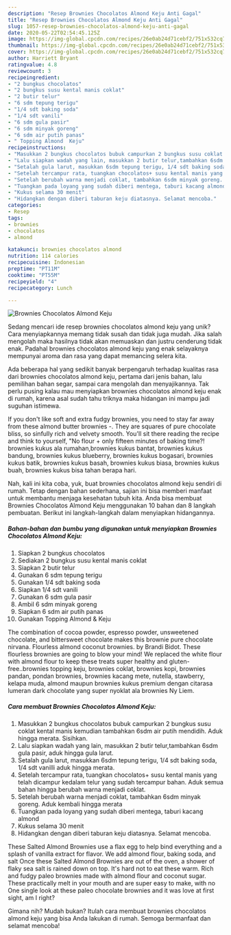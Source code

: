 ```yaml
---
description: "Resep Brownies Chocolatos Almond Keju Anti Gagal"
title: "Resep Brownies Chocolatos Almond Keju Anti Gagal"
slug: 1057-resep-brownies-chocolatos-almond-keju-anti-gagal
date: 2020-05-22T02:54:45.125Z
image: https://img-global.cpcdn.com/recipes/26e0ab24d71cebf2/751x532cq70/brownies-chocolatos-almond-keju-foto-resep-utama.jpg
thumbnail: https://img-global.cpcdn.com/recipes/26e0ab24d71cebf2/751x532cq70/brownies-chocolatos-almond-keju-foto-resep-utama.jpg
cover: https://img-global.cpcdn.com/recipes/26e0ab24d71cebf2/751x532cq70/brownies-chocolatos-almond-keju-foto-resep-utama.jpg
author: Harriett Bryant
ratingvalue: 4.8
reviewcount: 3
recipeingredient:
- "2 bungkus chocolatos"
- "2 bungkus susu kental manis coklat"
- "2 butir telur"
- "6 sdm tepung terigu"
- "1/4 sdt baking soda"
- "1/4 sdt vanili"
- "6 sdm gula pasir"
- "6 sdm minyak goreng"
- "6 sdm air putih panas"
- " Topping Almond  Keju"
recipeinstructions:
- "Masukkan 2 bungkus chocolatos bubuk campurkan 2 bungkus susu coklat kental manis kemudian tambahkan 6sdm air putih mendidih. Aduk hingga merata. Sisihkan."
- "Lalu siapkan wadah yang lain, masukkan 2 butir telur,tambahkan 6sdm gula pasir, aduk hingga gula larut."
- "Setalah gula larut, masukkan 6sdm tepung terigu, 1/4 sdt baking soda, 1/4 sdt vanilli aduk hingga merata."
- "Setelah tercampur rata, tuangkan chocolatos+ susu kental manis yang telah dicampur kedalam telur yang sudah tercampur bahan. Aduk semua bahan hingga berubah warna menjadi coklat."
- "Setelah berubah warna menjadi coklat, tambahkan 6sdm minyak goreng. Aduk kembali hingga merata"
- "Tuangkan pada loyang yang sudah diberi mentega, taburi kacang almond"
- "Kukus selama 30 menit"
- "Hidangkan dengan diberi taburan keju diatasnya. Selamat mencoba."
categories:
- Resep
tags:
- brownies
- chocolatos
- almond

katakunci: brownies chocolatos almond 
nutrition: 114 calories
recipecuisine: Indonesian
preptime: "PT11M"
cooktime: "PT55M"
recipeyield: "4"
recipecategory: Lunch

---
```



![Brownies Chocolatos Almond Keju](https://img-global.cpcdn.com/recipes/26e0ab24d71cebf2/751x532cq70/brownies-chocolatos-almond-keju-foto-resep-utama.jpg)

Sedang mencari ide resep brownies chocolatos almond keju yang unik? Cara menyiapkannya memang tidak susah dan tidak juga mudah. Jika salah mengolah maka hasilnya tidak akan memuaskan dan justru cenderung tidak enak. Padahal brownies chocolatos almond keju yang enak selayaknya mempunyai aroma dan rasa yang dapat memancing selera kita.

Ada beberapa hal yang sedikit banyak berpengaruh terhadap kualitas rasa dari brownies chocolatos almond keju, pertama dari jenis bahan, lalu pemilihan bahan segar, sampai cara mengolah dan menyajikannya. Tak perlu pusing kalau mau menyiapkan brownies chocolatos almond keju enak di rumah, karena asal sudah tahu triknya maka hidangan ini mampu jadi suguhan istimewa.

If you don&#39;t like soft and extra fudgy brownies, you need to stay far away from these almond butter brownies -. They are squares of pure chocolate bliss, so sinfully rich and velvety smooth. You&#39;ll sit there reading the recipe and think to yourself, &#34;No flour + only fifteen minutes of baking time?! brownies kukus ala rumahan,brownies kukus bantat, brownies kukus bandung, brownies kukus blueberry, brownies kukus bogasari, brownies kukus batik, brownies kukus basah, brownies kukus biasa, brownies kukus buah, brownies kukus bisa tahan berapa hari.


Nah, kali ini kita coba, yuk, buat brownies chocolatos almond keju sendiri di rumah. Tetap dengan bahan sederhana, sajian ini bisa memberi manfaat untuk membantu menjaga kesehatan tubuh kita. Anda bisa membuat Brownies Chocolatos Almond Keju menggunakan 10 bahan dan 8 langkah pembuatan. Berikut ini langkah-langkah dalam menyiapkan hidangannya.

<!--inarticleads1-->

##### Bahan-bahan dan bumbu yang digunakan untuk menyiapkan Brownies Chocolatos Almond Keju:

1. Siapkan 2 bungkus chocolatos
1. Sediakan 2 bungkus susu kental manis coklat
1. Siapkan 2 butir telur
1. Gunakan 6 sdm tepung terigu
1. Gunakan 1/4 sdt baking soda
1. Siapkan 1/4 sdt vanili
1. Gunakan 6 sdm gula pasir
1. Ambil 6 sdm minyak goreng
1. Siapkan 6 sdm air putih panas
1. Gunakan  Topping Almond &amp; Keju


The combination of cocoa powder, espresso powder, unsweetened chocolate, and bittersweet chocolate makes this brownie pure chocolate nirvana. Flourless almond coconut brownies. by Brandi Bidot. These flourless brownies are going to blow your mind! We replaced the white flour with almond flour to keep these treats super healthy and gluten-free..brownies topping keju, brownies coklat, brownies kopi, brownies pandan, pondan brownies, brownies kacang mete, nutella, stawberry, kelapa muda, almond maupun brownies kukus premium dengan citarasa lumeran dark chocolate yang super nyoklat ala brownies Ny Liem. 

<!--inarticleads2-->

##### Cara membuat Brownies Chocolatos Almond Keju:

1. Masukkan 2 bungkus chocolatos bubuk campurkan 2 bungkus susu coklat kental manis kemudian tambahkan 6sdm air putih mendidih. Aduk hingga merata. Sisihkan.
1. Lalu siapkan wadah yang lain, masukkan 2 butir telur,tambahkan 6sdm gula pasir, aduk hingga gula larut.
1. Setalah gula larut, masukkan 6sdm tepung terigu, 1/4 sdt baking soda, 1/4 sdt vanilli aduk hingga merata.
1. Setelah tercampur rata, tuangkan chocolatos+ susu kental manis yang telah dicampur kedalam telur yang sudah tercampur bahan. Aduk semua bahan hingga berubah warna menjadi coklat.
1. Setelah berubah warna menjadi coklat, tambahkan 6sdm minyak goreng. Aduk kembali hingga merata
1. Tuangkan pada loyang yang sudah diberi mentega, taburi kacang almond
1. Kukus selama 30 menit
1. Hidangkan dengan diberi taburan keju diatasnya. Selamat mencoba.


These Salted Almond Brownies use a flax egg to help bind everything and a splash of vanilla extract for flavor. We add almond flour, baking soda, and salt Once these Salted Almond Brownies are out of the oven, a shower of flaky sea salt is rained down on top. It&#39;s hard not to eat these warm. Rich and fudgy paleo brownies made with almond flour and coconut sugar. These practically melt in your mouth and are super easy to make, with no One single look at these paleo chocolate brownies and it was love at first sight, am I right? 

Gimana nih? Mudah bukan? Itulah cara membuat brownies chocolatos almond keju yang bisa Anda lakukan di rumah. Semoga bermanfaat dan selamat mencoba!
